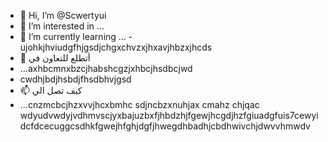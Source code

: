 - 👋 Hi, I’m @Scwertyui
- 👀 I’m interested in ...
- 🌱 I’m currently learning ...
-ujohkjhviudgfhjgsdjchgxchvzxjhxavjhbzxjhcds
- 💞️ أتطلع للتعاون في
- ...axhbcmnxbzcjhabshcgzjxhbcjhsdbcjwd
- cwdhjbdjhsbdjfhsdbhvjgsd
- 📫 كيف تصل الي
- ...cnzmcbcjhzxvvjhcxbmhc sdjncbzxnuhjax cmahz chjqac wdyudvwdyjvdhmvscjyxbajuzbxfjhbdzhjfgewjhcgdjhzfgiuadgfuis7cewyidcfdcecuggcsdhkfgwejhfghjdgfjhwegdhbadhjcbdhwivchjdwvvhmwdv

<!---
Scwertyui/Scwertyui is a ✨ special ✨ repository because its `README.md` (this file) appears on your GitHub profile.
You can click the Preview link to take a look at your changes.
--->
